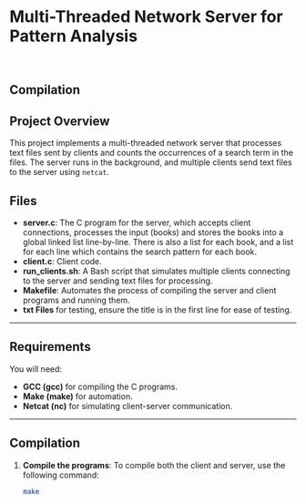 # Multi-Threaded Network Server for Pattern Analysis

<br> 

## Compilation 

## Project Overview
This project implements a multi-threaded network server that processes text files sent by clients and counts the occurrences of a search term in the files. The server runs in the background, and multiple clients send text files to the server using `netcat`.

## Files
- **server.c**: The C program for the server, which accepts client connections, processes the input (books) and stores the books into a global linked list line-by-line. There is also a list for each book, and a list for each line which contains the search pattern for each book.
- **client.c**: Client code. 
- **run_clients.sh**: A Bash script that simulates multiple clients connecting to the server and sending text files for processing.
- **Makefile**: Automates the process of compiling the server and client programs and running them.
- **txt Files** for testing, ensure the title is in the first line for ease of testing. 

---

## Requirements
You will need:
- **GCC (gcc)** for compiling the C programs.
- **Make (make)** for automation.
- **Netcat (nc)** for simulating client-server communication.


---

## Compilation

1. **Compile the programs**:
   To compile both the client and server, use the following command:
   ```bash
   make
